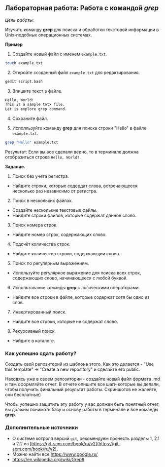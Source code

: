 ## Лабораторная работа: Работа с командой ***grep***

*Цель работы:* 

Изучить команду **grep** для поиска и обработки текстовой информации 
в Unix-подобных операционных системах.

**Пример**

1. Создайте новый файл с именем `example.txt`.

```bash
touch example.txt
```
2. Откройте созданный файл `example.txt` для редактирования.

```bash
gedit script.bash
```

3. Впишите текст в файле.

```bash
Hello, World!
This is a sample tetx file.
Let is explore grep command.
```
4. Сохраните файл.

5. Исполльзуйте команду **grep** для поиска строки "Hello" в файле `example.txt`.

```bash
grep "Hello" example.txt
```
Результат: Если вы все сделали верно, то в терминале должна 
отобразиться строка `Hello, World!`.

**Задание.**

1. Поиск без учета регистра.

- Найдите строки, которые содердат слова, встречающееся несколько раз независимо от регистра.

2. Поиск в нескольких файлах.

- Создайте несколькие текстовые файлы.
- Найдите строки файлов, которые содержат данное слово.

3. Поиск номера строк.

- Найдите номер строк, содержающих слово.

4. Подсчёт количества строк.

- Найдите количество строки, содержающии слово.

5. Поиск по регулярным выражениям.

- Используйте регулярное выражение для поиска всех строк, содержающих слово, начинающееся с любой буквой.

6. Использование команды **grep** с логическими операторами.

- Найдите все строки в файле, которые содержат хотя бы одно из слов.

7. Инвертированный поиск.

- Найдите все строки, которые не содержат слово.

8. Рекурсивный поиск.

- Найдите в каталоге.

### Как успешно сдать работу?

Создать свой репозиторий из шаблона этого. Как это делается - "Use this template" -> "Create a new repository" и сделайте его public. 

Находясь уже в своем репозитории - создайте новый файл формата .md и там оформляйте отчет. В отчете опишите все шаги которые вы делали, чтобы получить финальный результат работы. Скриншотов не жалейте, они бесплатные)

Чтобы успешно защитить эту работу у вас должен быть понятный отчет, вы должны понимать базу и основу работы в терминале и все команды **grep**.

### Дополнительные источники

* О системе котроля версий `git`, рекомендуем прочесть разделы 1, 2.1 и 2.2 из [https://git-scm.com/book/ru/v2](https://git-scm.com/book/ru/v2).
* Можно найти все https://www.google.ru/
* https://en.wikipedia.org/wiki/Grep#


